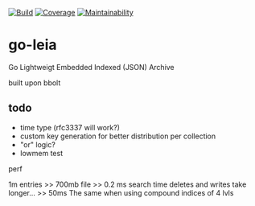 [![Build](https://circleci.com/gh/nuts-foundation/go-leia.svg?style=svg)](https://circleci.com/gh/nuts-foundation/go-leia)
[![Coverage](https://api.codeclimate.com/v1/badges/357f0e70f6adb2793994/test_coverage)](https://codeclimate.com/github/nuts-foundation/go-leia/test_coverage  )
[![Maintainability](https://api.codeclimate.com/v1/badges/357f0e70f6adb2793994/maintainability)](https://codeclimate.com/github/nuts-foundation/go-leia/maintainability)

# go-leia

Go Lightweigt Embedded Indexed (JSON) Archive

built upon bbolt

## todo

- time type (rfc3337 will work?)
- custom key generation for better distribution per collection  
- "or" logic?
- lowmem test

perf

1m entries >> 700mb file >> 0.2 ms search time
deletes and writes take longer... >> 50ms
The same when using compound indices of 4 lvls
